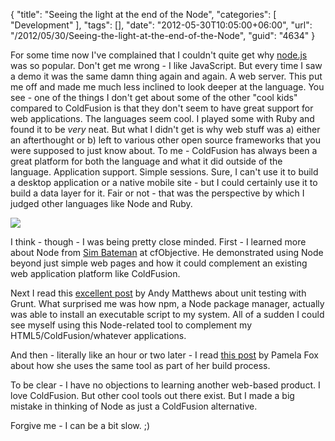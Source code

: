 {
	"title": "Seeing the light at the end of the Node",
	"categories": [
		"Development"
	],
	"tags": [],
	"date": "2012-05-30T10:05:00+06:00",
	"url": "/2012/05/30/Seeing-the-light-at-the-end-of-the-Node",
	"guid": "4634"
}

For some time now I've complained that I couldn't quite get why <a href="http://nodejs.org/">node.js</a> was so popular. Don't get me wrong - I like JavaScript. But every time I saw a demo it was the same damn thing again and again. A web server. This put me off and made me much less inclined to look deeper at the language. You see - one of the things I don't get about some of the other "cool kids" compared to ColdFusion is that they don't seem to have great support for web applications. The languages seem cool. I played some with Ruby and found it to be <i>very</i> neat. But what I didn't get is why web stuff was a) either an afterthought or b) left to various other open source frameworks that you were supposed to just know about. To me - ColdFusion has always been a great platform for both the language and what it did outside of the language. Application support. Simple sessions. Sure, I can't use it to build a desktop application or a native mobile site - but I could certainly use it to build a data layer for it. Fair or not - that was the perspective by which I judged other languages like Node and Ruby.
<!--more-->
<img src="http://www.raymondcamden.com/images/nodejs.png" />

I think - though - I was being pretty close minded. First - I learned more about Node from <a href="http://www.simb.net/category/technology/">Sim Bateman</a> at cfObjective. He demonstrated using Node beyond just simple web pages and how it could complement an existing web application platform like ColdFusion.

Next I read this <a href="http://www.andymatthews.net/read/2012/05/29/Unit-Testing-jQuery-Plugins-with-Grunt-and-QUnit">excellent post</a> by Andy Matthews about unit testing with Grunt. What surprised me was how npm, a Node package manager, actually was able to install an executable script to my system. All of a sudden I could see myself using this Node-related tool to complement my HTML5/ColdFusion/whatever applications. 

And then - literally like an hour or two later - I read <a href="http://blog.pamelafox.org/2012/05/using-gruntjs-with-css.html">this post</a> by Pamela Fox about how she uses the same tool as part of her build process.

To be clear - I have no objections to learning another web-based product. I love ColdFusion. But other cool tools out there exist. But I made a big mistake in thinking of Node as just a ColdFusion alternative. 

Forgive me - I can be a bit slow. ;)